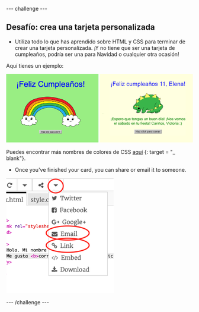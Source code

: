\--- challenge \---

## Desafío: crea una tarjeta personalizada

+ Utiliza todo lo que has aprendido sobre HTML y CSS para terminar de crear una tarjeta personalizada. ¡Y no tiene que ser una tarjeta de cumpleaños, podría ser una para Navidad o cualquier otra ocasión!

Aquí tienes un ejemplo:

![captura de pantalla](images/birthday-final.png)

Puedes encontrar más nombres de colores de CSS [aquí](http://jumpto.cc/colours) {: target = "_ blank"}.

+ Once you've finished your card, you can share or email it to someone.

![captura de pantalla](images/birthday-share.png)

\--- /challenge \---